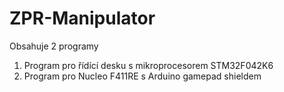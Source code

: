# ZPR-Manipulator

Obsahuje 2 programy

1. Program pro řídící desku s mikroprocesorem STM32F042K6
2. Program pro Nucleo F411RE s Arduino gamepad shieldem

